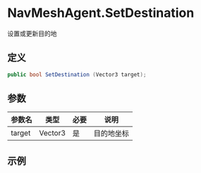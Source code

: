 # NavMeshAgent.SetDestination

设置或更新目的地

## 定义

```csharp
public bool SetDestination (Vector3 target);
```

## 参数

| 参数名 | 类型    | 必要 | 说明       |
| ------ | ------- | ---- | ---------- |
| target | Vector3 | 是   | 目的地坐标 |

## 示例
